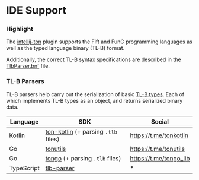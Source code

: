# IDE Support

### Highlight

The [intellij-ton](https://github.com/andreypfau/intellij-ton) plugin supports the Fift and FunC programming languages as well as the typed language binary (TL-B) format.

Additionally, the correct TL-B syntax specifications are described in the [TlbParser.bnf](https://github.com/andreypfau/intellij-ton/blob/main/src/main/grammars/TlbParser.bnf) file.

### TL-B Parsers

TL-B parsers help carry out the serialization of basic [TL-B types](/develop/data-formats/tl-b-types). Each of which implements TL-B types as an object, and returns serialized binary data.

| Language   | SDK                                                                                                                         | Social                                                                      |
| ---------- | --------------------------------------------------------------------------------------------------------------------------- | --------------------------------------------------------------------------- |
| Kotlin     | [ton-kotlin](https://github.com/andreypfau/ton-kotlin/tree/main/ton-kotlin-tlb) (+ parsing `.tlb` files) | https://t.me/tonkotlin                      |
| Go         | [tonutils](https://github.com/xssnick/tonutils-go/tree/master/tlb)                                                          | https://t.me/tonutils                       |
| Go         | [tongo](https://github.com/tonkeeper/tongo/tree/master/tlb) (+ parsing `.tlb` files)                     | https://t.me/tongo_lib |
| TypeScript | [tlb-parser](https://github.com/ton-community/tlb-parser)                                                                   | *                                                                           |
